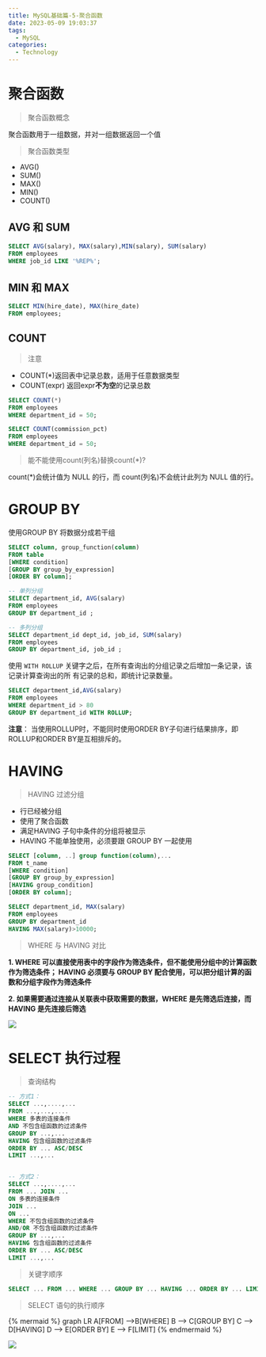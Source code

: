 ```yaml
---
title: MySQL基础篇-5-聚合函数
date: 2023-05-09 19:03:37
tags: 
  - MySQL
categories: 
  - Technology
---
```


# 聚合函数

> 聚合函数概念

聚合函数用于一组数据，并对一组数据返回一个值

> 聚合函数类型

* AVG()
* SUM()
* MAX()
* MIN()
* COUNT()

## AVG 和 SUM

```sql
SELECT AVG(salary), MAX(salary),MIN(salary), SUM(salary)
FROM employees
WHERE job_id LIKE '%REP%';
```

## MIN 和 MAX

```sql
SELECT MIN(hire_date), MAX(hire_date)
FROM employees;
```

## COUNT

> 注意

* COUNT(*)返回表中记录总数，适用于任意数据类型
* COUNT(expr) 返回expr**不为空**的记录总数  

```sql
SELECT COUNT(*)
FROM employees
WHERE department_id = 50;

SELECT COUNT(commission_pct)
FROM employees
WHERE department_id = 50;
```

> 能不能使用count(列名)替换count(*)? 

 count(*)会统计值为 NULL 的行，而 count(列名)不会统计此列为 NULL 值的行。  

# GROUP BY

使用GROUP BY 将数据分成若干组

```sql
SELECT column, group_function(column)
FROM table
[WHERE condition]
[GROUP BY group_by_expression]
[ORDER BY column];
```

```sql
-- 单列分组
SELECT department_id, AVG(salary)
FROM employees
GROUP BY department_id ;

-- 多列分组
SELECT department_id dept_id, job_id, SUM(salary)
FROM employees
GROUP BY department_id, job_id ;
```

 使用 `WITH ROLLUP` 关键字之后，在所有查询出的分组记录之后增加一条记录，该记录计算查询出的所 有记录的总和，即统计记录数量。  

```sql
SELECT department_id,AVG(salary)
FROM employees
WHERE department_id > 80
GROUP BY department_id WITH ROLLUP;
```

**注意**： 当使用ROLLUP时，不能同时使用ORDER BY子句进行结果排序，即ROLLUP和ORDER BY是互相排斥的。

# HAVING 

> HAVING 过滤分组

* 行已经被分组
* 使用了聚合函数
* 满足HAVING 子句中条件的分组将被显示
* HAVING 不能单独使用，必须要跟 GROUP BY 一起使用 

```sql
SELECT [column, ..] group function(column),...
FROM t_name
[WHERE condition]
[GROUP BY group_by_expression]
[HAVING group_condition]
[ORDER BY column];
```

```sql
SELECT department_id, MAX(salary)
FROM employees
GROUP BY department_id
HAVING MAX(salary)>10000;
```

> WHERE 与 HAVING 对比

**1. WHERE 可以直接使用表中的字段作为筛选条件，但不能使用分组中的计算函数作为筛选条件； HAVING 必须要与 GROUP BY 配合使用，可以把分组计算的函数和分组字段作为筛选条件**

**2. 如果需要通过连接从关联表中获取需要的数据，WHERE 是先筛选后连接，而 HAVING 是先连接后筛选**

![](https://cyan-images.oss-cn-shanghai.aliyuncs.com/images/03-mysql-20230507-03.jpg)

# SELECT 执行过程

> 查询结构

```sql
-- 方式1：
SELECT ...,....,...
FROM ...,...,....
WHERE 多表的连接条件
AND 不包含组函数的过滤条件
GROUP BY ...,...
HAVING 包含组函数的过滤条件
ORDER BY ... ASC/DESC
LIMIT ...,...


-- 方式2：
SELECT ...,....,...
FROM ... JOIN ...
ON 多表的连接条件
JOIN ...
ON ...
WHERE 不包含组函数的过滤条件
AND/OR 不包含组函数的过滤条件
GROUP BY ...,...
HAVING 包含组函数的过滤条件
ORDER BY ... ASC/DESC
LIMIT ...,...
```

> 关键字顺序

```sql
SELECT ... FROM ... WHERE ... GROUP BY ... HAVING ... ORDER BY ... LIMIT...
```

> SELECT 语句的执行顺序

{% mermaid %}
graph LR
    A[FROM] -->B[WHERE]
    B --> C[GROUP BY]
    C --> D[HAVING]
    D --> E[ORDER BY]
    E --> F[LIMIT]
{% endmermaid %}


![](https://cyan-images.oss-cn-shanghai.aliyuncs.com/images/03-mysql-20230507-04.jpg)



